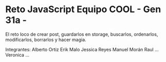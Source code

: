 # Reto JavaScript Equipo COOL - Gen 31a -
El reto loco de crear post, guardarlos en storage, buscarlos, ordenarlos, modificarlos, borrarlos y hacer magia.

Integrantes:
Alberto Ortiz
Erik Malo
Jessica Reyes
Manuel Morán
Raul ...
Veronica ...